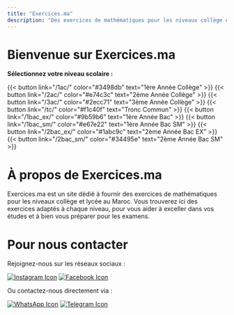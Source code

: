 ```yaml
---
title: "Exercices.ma"
description: "Des exercices de mathématiques pour les niveaux collège et lycée au Maroc."
---
```


# Bienvenue sur Exercices.ma

**Sélectionnez votre niveau scolaire :**

{{< button link="/1ac/" color="#3498db" text="1ère Année Collège" >}}
{{< button link="/2ac/" color="#e74c3c" text="2ème Année Collège" >}}
{{< button link="/3ac/" color="#2ecc71" text="3ème Année Collège" >}}
{{< button link="/tc/" color="#f1c40f" text="Tronc Commun" >}}
{{< button link="/1bac_ex/" color="#9b59b6" text="1ère Année Bac" >}}
{{< button link="/1bac_sm/" color="#e67e22" text="1ère Année Bac SM" >}}
{{< button link="/2bac_ex/" color="#1abc9c" text="2ème Année Bac EX" >}}
{{< button link="/2bac_sm/" color="#34495e" text="2ème Année Bac SM" >}}
# À propos de Exercices.ma

Exercices.ma est un site dédié à fournir des exercices de mathématiques pour les niveaux collège et lycée au Maroc. Vous trouverez ici des exercices adaptés à chaque niveau, pour vous aider à exceller dans vos études et à bien vous préparer pour les examens.

# Pour nous contacter

Rejoignez-nous sur les réseaux sociaux :

[![Instagram Icon](https://cdn-icons-png.flaticon.com/64/2111/2111463.png)](https://www.instagram.com/exercices.ma) [![Facebook Icon](https://cdn-icons-png.flaticon.com/64/733/733547.png)](https://web.facebook.com/profile.php?id=61567250277720)

Ou contactez-nous directement via :

[![WhatsApp Icon](https://cdn-icons-png.flaticon.com/64/733/733585.png)](https://wa.me/212707919591) [![Telegram Icon](https://cdn-icons-png.flaticon.com/64/2111/2111646.png)](https://t.me/exercicesma)
